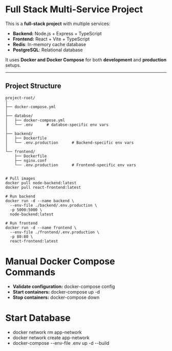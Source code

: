 # Full Stack Multi-Service Project

This is a **full-stack project** with multiple services:

- **Backend:** Node.js + Express + TypeScript
- **Frontend:** React + Vite + TypeScript
- **Redis**: In-memory cache database
- **PostgreSQL**: Relational database

It uses **Docker and Docker Compose** for both **development** and **production** setups.

---

## Project Structure

```text
project-root/
│
├── docker-compose.yml
│
├── databse/
│   ├── docker-compose.yml
│   └── .env      # databse-specific env vars
│
├── backend/
│   ├── Dockerfile
│   └── .env.production      # Backend-specific env vars
│
└── frontend/
    ├── Dockerfile
    ├── nginx.conf
    └── .env.production      # Frontend-specific env vars


# Pull images
docker pull node-backend:latest
docker pull react-frontend:latest

# Run backend
docker run -d --name backend \
  --env-file ./backend/.env.production \
  -p 5000:5000 \
  node-backend:latest

# Run frontend
docker run -d --name frontend \
  --env-file ./frontend/.env.production \
  -p 80:80 \
  react-frontend:latest
```

# Manual Docker Compose Commands

- **Validate configuration:** docker-compose config
- **Start containers:** docker-compose up -d
- **Stop containers:** docker-compose down

# Start Database

- docker network rm app-network
- docker network create app-network
- docker-compose --env-file .env up -d --build
